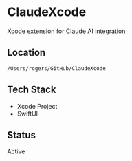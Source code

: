 # ClaudeXcode

Xcode extension for Claude AI integration

## Location
`/Users/rogers/GitHub/ClaudeXcode`

## Tech Stack
- Xcode Project
- SwiftUI

## Status
Active

